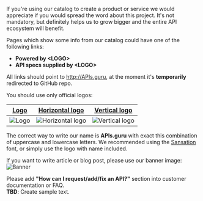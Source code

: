 If you're using our catalog to create a product or service we would appreciate if you would spread the word about this project.
It's not mandatory, but definitely helps us to grow bigger and the entire API ecosystem will benefit.

Pages which show some info from our catalog could have one of the following links:
 - **Powered by \<LOGO\>**
 - **API specs supplied by \<LOGO\>**

All links should point to http://APIs.guru, at the moment it's **temporarily** redirected to GitHub repo.

You should use only official logos:

| [Logo]| [Horizontal logo]| [Vertical logo]|
|-------|------------------|----------------|
|![Logo]|![Horizontal logo]|![Vertical logo] |

The correct way to write our name is **APIs.guru** with exact this combination of uppercase and lowercase letters.
We recommended using the [Sansation](http://www.dafont.com/sansation.font) font, or simply use the logo with name included.

If you want to write article or blog post, please use our banner image:
![Banner](https://raw.githubusercontent.com/APIs-guru/openapi-directory/master/branding/banner.svg)

Please add **"How can I request/add/fix an API?"** section into customer documentation or FAQ.
<BR>**TBD**: Create sample text.

[Logo]: https://apis.guru/branding/logo.svg "Logo"
[Vertical logo]: https://apis.guru/branding/logo_vertical.svg "Vertical logo"
[Horizontal logo]: https://apis.guru/branding/logo_horizontal.svg "Horizontal logo"
[Banner]: https://apis.guru/branding/banner.svg
